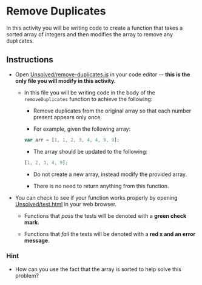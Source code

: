 # Remove Duplicates

In this activity you will be writing code to create a function that takes a sorted array of integers and then modifies the array to remove any duplicates.

## Instructions

* Open [Unsolved/remove-duplicates.js](Unsolved/remove-duplicates.js) in your code editor -- **this is the only file you will modify in this activity.**

  * In this file you will be writing code in the body of the `removeDuplicates` function to achieve the following:

    * Remove duplicates from the original array so that each number present appears only once.

    * For example, given the following array:

    ```js
    var arr = [1, 1, 2, 3, 4, 4, 9, 9];
    ```

    * The array should be updated to the following:

    ```js
    [1, 2, 3, 4, 9];
    ```

    * Do not create a new array, instead modify the provided array.

    * There is no need to return anything from this function.

* You can check to see if your function works properly by opening [Unsolved/test.html](Unsolved/test.html) in your web browser.

  * Functions that _pass_ the tests will be denoted with a **green check mark**.

  * Functions that _fail_ the tests will be denoted with a **red x and an error message**.

### Hint

* How can you use the fact that the array is sorted to help solve this problem?

